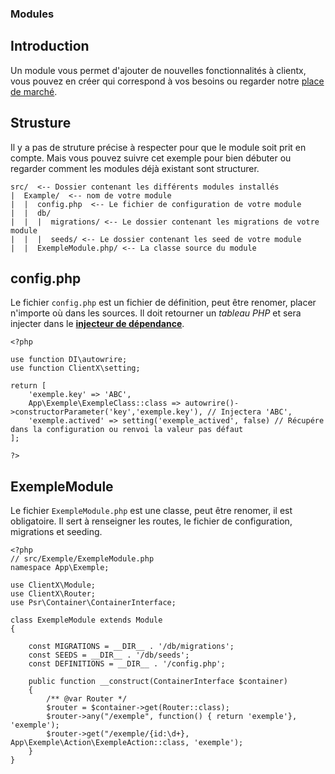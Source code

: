 ### Modules

## Introduction

Un module vous permet d'ajouter de nouvelles fonctionnalités à clientx, vous pouvez en créer qui correspond à vos besoins ou regarder  notre [place de marché](https://clientx.fr/market).

## Strusture

Il y a pas de struture précise à respecter pour que le module soit prit en compte. Mais vous pouvez suivre cet exemple pour bien débuter ou regarder comment les modules déjà existant sont structurer.



```
src/  <-- Dossier contenant les différents modules installés
|  Example/  <-- nom de votre module
|  |  config.php  <-- Le fichier de configuration de votre module
|  |  db/
|  |  |  migrations/ <-- Le dossier contenant les migrations de votre module
|  |  |  seeds/ <-- Le dossier contenant les seed de votre module
|  |  ExempleModule.php/ <-- La classe source du module
```

## config.php

Le fichier `config.php` est un fichier de définition, peut être renomer, placer n'importe où dans les sources. Il doit retourner un *tableau PHP* et sera injecter dans le **[injecteur de dépendance](https://php-di.org)**. 

```
<?php

use function DI\autowrire;
use function ClientX\setting;

return [
    'exemple.key' => 'ABC',
    App\Exemple\ExempleClass::class => autowrire()->constructorParameter('key','exemple.key'), // Injectera 'ABC',
    'exemple.actived' => setting('exemple_actived', false) // Récupére dans la configuration ou renvoi la valeur pas défaut
];

?>
```

## ExempleModule 

Le fichier `ExempleModule.php` est une classe, peut être renomer, il est obligatoire. Il sert à renseigner les routes, le fichier de configuration, migrations et seeding.

```
<?php
// src/Exemple/ExempleModule.php
namespace App\Exemple;

use ClientX\Module;
use ClientX\Router;
use Psr\Container\ContainerInterface;

class ExempleModule extends Module
{

    const MIGRATIONS = __DIR__ . '/db/migrations';
    const SEEDS = __DIR__ . '/db/seeds';
    const DEFINITIONS = __DIR__ . '/config.php'; 

    public function __construct(ContainerInterface $container)
    {
        /** @var Router */
        $router = $container->get(Router::class);
        $router->any("/exemple", function() { return 'exemple'}, 'exemple');
        $router->get("/exemple/{id:\d+}, App\Exemple\Action\ExempleAction::class, 'exemple');
    }
}

```
